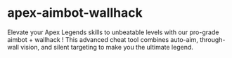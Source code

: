 # apex-aimbot-wallhack
Elevate your Apex Legends skills to unbeatable levels with our pro-grade aimbot + wallhack ! This advanced cheat tool combines auto-aim, through-wall vision, and silent targeting to make you the ultimate legend.
